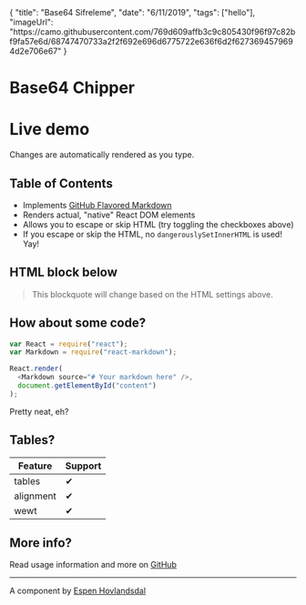 <json>
{
  "title": "Base64 Sifreleme",
  "date": "6/11/2019",
  "tags": ["hello"],
  "imageUrl": "https://camo.githubusercontent.com/769d609affb3c9c805430f96f97c82bf9fa57e6d/68747470733a2f2f692e696d6775722e636f6d2f6273694579694d2e706e67"
}
</json>

# Base64 Chipper

# Live demo

Changes are automatically rendered as you type.

## Table of Contents

- Implements [GitHub Flavored Markdown](https://github.github.com/gfm/)
- Renders actual, "native" React DOM elements
- Allows you to escape or skip HTML (try toggling the checkboxes above)
- If you escape or skip the HTML, no `dangerouslySetInnerHTML` is used! Yay!

## HTML block below

<blockquote>
  This blockquote will change based on the HTML settings above.
</blockquote>

## How about some code?

```js
var React = require("react");
var Markdown = require("react-markdown");

React.render(
  <Markdown source="# Your markdown here" />,
  document.getElementById("content")
);
```

Pretty neat, eh?

## Tables?

| Feature   | Support |
| --------- | ------- |
| tables    | ✔       |
| alignment | ✔       |
| wewt      | ✔       |

## More info?

Read usage information and more on [GitHub](//github.com/rexxars/react-markdown)

---

A component by [Espen Hovlandsdal](https://espen.codes/)
